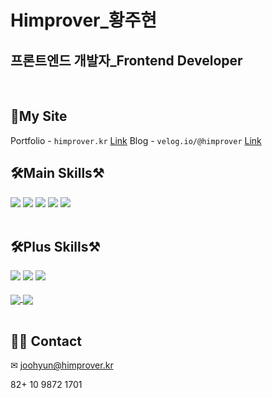 # Himprover\_황주현

## 프론트엔드 개발자\_Frontend Developer

<br>

## 👋My Site

Portfolio - `himprover.kr` [Link](http://himprover.kr)
Blog - `velog.io/@himprover` [Link](https://velog.io/@himprover)

## 🛠Main Skills⚒

<div align='left'>
    <img src="https://img.shields.io/badge/React(Functional)-0088CC?style=flat-square&logo=React&logoColor=white"/>
    <img src="https://img.shields.io/badge/TypeScript-3178C6?style=flat-square&logo=React&logoColor=white"/>
    <img src="https://img.shields.io/badge/JavaScript(es6+)-F7DF1E?style=flat-square&logo=JavaScript&logoColor=white"/>
    <img src="https://img.shields.io/badge/NestJS-E0234E?style=flat-square&logo=NestJS&logoColor=white"/>
    <img src="https://img.shields.io/badge/PHP-777BB4?style=flat-square&logo=PHP&logoColor=white"/>
</div>

<br>

## 🛠Plus Skills⚒

<div align='left'>
    <img src="https://img.shields.io/badge/Figma-F24E1E?style=flat-square&logo=Figma&logoColor=white"/>
    <img src="https://img.shields.io/badge/Photoshop-31A8FF?style=flat-square&logo=Adobe Photoshop&logoColor=white"/>
    <img src="https://img.shields.io/badge/Illustrator-FF9A00?style=flat-square&logo=Adobe Illustrator&logoColor=white"/>
</div>
<br>

<div align="left">

<a href="https://github.com/anuraghazra/github-readme-stats">
  <img align="center" src="https://github-readme-stats.vercel.app/api?username=himprover&hide=stars,issues,contribs&count_private=true&show_icons=true&theme=tokyonight" />
</a>

<a href="https://github.com/anuraghazra/github-readme-stats">
<img align="center" src="https://github-readme-stats.vercel.app/api/top-langs/?username=himprover&theme=tokyonight&layout=compact" />
</a>


</div>

<br>

<div align='left'>

## 🙋‍♂️ Contact

✉ joohyun@himprover.kr

82+ 10 9872 1701

</div>
